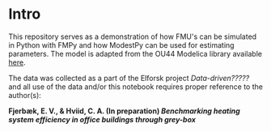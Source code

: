 # Intro
This repository serves as a demonstration of how FMU's can be simulated in Python with FMPy and how ModestPy can be used for estimating parameters. The model is adapted from the OU44 Modelica library available [here](https://github.com/sdu-cfei/OU44).

The data was collected as a part of the Elforsk project *Data-driven?????* and all use of the data and/or this notebook requires proper reference to the author(s):

__Fjerbæk, E. V., & Hviid, C. A. (In preparation) *Benchmarking heating system efficiency in office buildings through grey-box*__